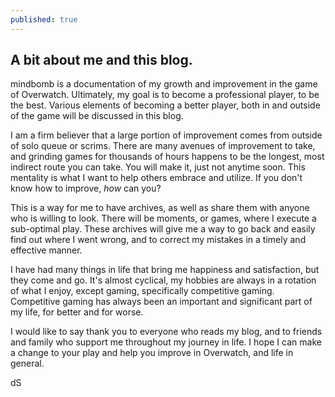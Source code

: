 ```yaml
---
published: true
---
```

## A bit about me and this blog.

mindbomb is a documentation of my growth and improvement in the game of Overwatch. Ultimately, my goal is to become a professional player, to be the best. Various elements of becoming a better player, both in and outside of the game will be discussed in this blog.

I am a firm believer that a large portion of improvement comes from outside of solo queue or scrims. There are many avenues of improvement to take, and grinding games for thousands of hours happens to be the longest, most indirect route you can take. You will make it, just not anytime soon. This mentality is what I want to help others embrace and utilize. If you don't know how to improve, _how_ can you?

This is a way for me to have archives, as well as share them with anyone who is willing to look. There will be moments, or games, where I execute a sub-optimal play. These archives will give me a way to go back and easily find out where I went wrong, and to correct my mistakes in a timely and effective manner.

I have had many things in life that bring me happiness and satisfaction, but they come and go. It's almost cyclical, my hobbies are always in a rotation of what I enjoy, except gaming, specifically competitive gaming. Competitive gaming has always been an important and significant part of my life, for better and for worse.

I would like to say thank you to everyone who reads my blog, and to friends and family who support me throughout my journey in life. I hope I can make a change to your play and help you improve in Overwatch, and life in general.


dS
